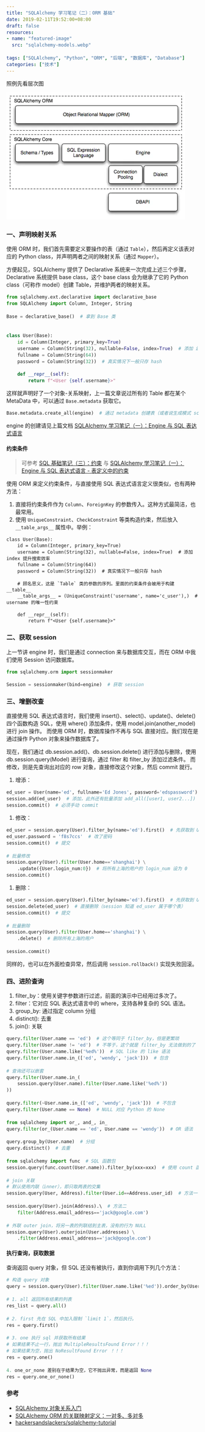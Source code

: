 ```yaml
---
title: "SQLAlchemy 学习笔记（二）：ORM 基础"
date: 2019-02-11T19:52:00+08:00
draft: false
resources:
- name: "featured-image"
  src: "sqlalchemy-models.webp"

tags: ["SQLAlchemy", "Python", "ORM", "后端", "数据库", "Database"]
categories: ["技术"]
---
```



照例先看层次图

![](/images/sqlalchemy-notes/sqlalchemy-arch.webp "SQLAlchemy 层次结构")

### 一、声明映射关系

使用 ORM 时，我们首先需要定义要操作的表（通过 `Table`），然后再定义该表对应的 Python class，并声明两者之间的映射关系（通过 `Mapper`）。

方便起见，SQLAlchemy 提供了 Declarative 系统来一次完成上述三个步骤，Declarative 系统提供 base class，这个 base class 会为继承了它的 Python class（可称作 model）创建 Table，并维护两者的映射关系。

```python
from sqlalchemy.ext.declarative import declarative_base
from SQLAlchemy import Column, Integer, String

Base = declarative_base()  # 拿到 Base 类


class User(Base):
    id = Column(Integer, primary_key=True)
    username = Column(String(32), nullable=False, index=True)  # 添加 index 提升搜索效率
    fullname = Column(String(64))
    password = Column(String(32))  # 真实情况下一般只存 hash

    def __repr__(self):
        return f"<User {self.username}>"
```

这样就声明好了一个对象-关系映射，上一篇文章说过所有的 Table 都在某个 MetaData 中，可以通过 `Base.metadata` 获取它。

```python
Base.metadata.create_all(engine)  # 通过 metadata 创建表（或者说生成模式 schema）
```

engine 的创建请见上篇文档 [SQLAlchemy 学习笔记（一）：Engine 与 SQL 表达式语言](https://www.cnblogs.com/kirito-c/p/10269485.html)

#### 约束条件

>可参考 [SQL 基础笔记（三）：约束](https://www.cnblogs.com/kirito-c/p/10295693.html) 与 [SQLAlchemy 学习笔记（一）：Engine 与 SQL 表达式语言 - 表定义中的约束](https://www.cnblogs.com/kirito-c/p/10269485.html#%E8%A1%A8%E5%AE%9A%E4%B9%89%E4%B8%AD%E7%9A%84%E7%BA%A6%E6%9D%9F)

使用 ORM 来定义约束条件，与直接使用 SQL 表达式语言定义很类似，也有两种方法：
1. 直接将约束条件作为 `Column`、`ForeignKey` 的参数传入。这种方式最简洁，也最常用。
1. 使用 `UniqueConstraint`、`CheckConstraint` 等类构造约束，然后放入 `__table_args__` 属性中。举例：

```python3
class User(Base):
    id = Column(Integer, primary_key=True)
    username = Column(String(32), nullable=False, index=True)  # 添加 index 提升搜索效率
    fullname = Column(String(64))
    password = Column(String(32))  # 真实情况下一般只存 hash

    # 顾名思义，这是 `Table` 类的参数的序列。里面的约束条件会被用于构建 __table__
    __table_args__ = (UniqueConstraint('username', name='c_user'),)  # username 的唯一性约束

    def __repr__(self):
        return f"<User {self.username}>"
```

### 二、获取 session

上一节讲 engine 时，我们是通过 connection 来与数据库交互，而在 ORM 中我们使用 Session 访问数据库。

```python
from sqlalchemy.orm import sessionmaker

Session = sessionmaker(bind=engine)  # 获取 session
```

### 三、增删改查

直接使用 SQL 表达式语言时，我们使用 insert()、select()、update()、delete() 四个函数构造 SQL，使用 where() 添加条件，使用 model.join(another_model) 进行 join 操作。
而使用 ORM 时，数据库操作不再与 SQL 直接对应。我们现在是通过操作 Python 对象来操作数据库了。

现在，我们通过 db.session.add()、db.session.delete() 进行添加与删除，使用 db.session.query(Model) 进行查询，通过 filter 和 filter_by 添加过滤条件。
而修改，则是先查询出对应的 row 对象，直接修改这个对象，然后 commit 就行。

1. 增添：
```python
ed_user = User(name='ed', fullname='Ed Jones', password='edspassword')  # 用构造器构造对象
session.add(ed_user)  # 添加，此外还有批量添加 add_all([user1, user2...])
session.commit()  # 必须手动 commit
```

1. 修改：
```python
ed_user = session.query(User).filter_by(name='ed').first()  # 先获取到 User 对象
ed_user.password = 'f8s7ccs'  # 改了密码
session.commit()  # 提交

# 批量修改
session.query(User).filter(User.home=='shanghai') \
    .update({User.login_num:0})  # 将所有上海的用户的 login_num 设为 0
session.commit()
```

1. 删除：

```python
ed_user = session.query(User).filter_by(name='ed').first()  # 先获取到 User 对象
session.delete(ed_user)  # 直接删除（session 知道 ed_user 属于哪个表）
session.commit()  # 提交

# 批量删除
session.query(User).filter(User.home=='shanghai') \
    .delete()  # 删除所有上海的用户

session.commit()
```

同样的，也可以在外面检查异常，然后调用 `session.rollback()` 实现失败回滚。

### 四、进阶查询

1. filter_by：使用关键字参数进行过滤，前面的演示中已经用过多次了。
1. filter：它对应 SQL 表达式语言中的 where，支持各种复杂的 SQL 语法。
1. group_by: 通过指定 column 分组
1. distinct(): 去重
1. join(): 关联
```python
query.filter(User.name == 'ed')  # 这个等同于 filter_by，但是更繁琐
query.filter(User.name != 'ed')  # 不等于，这个就是 filter_by 无法做到的了
query.filter(User.name.like('%ed%'))  # SQL like 的 like 语法
query.filter(User.name.in_(['ed', 'wendy', 'jack']))  # 包含

# 查询还可以嵌套
query.filter(User.name.in_(
    session.query(User.name).filter(User.name.like('%ed%'))
))

query.filter(~User.name.in_(['ed', 'wendy', 'jack']))  # 不包含
query.filter(User.name == None)  # NULL 对应 Python 的 None

from sqlalchemy import or_, and_, in_
query.filter(or_(User.name == 'ed', User.name == 'wendy'))  # OR 语法

query.group_by(User.name)  # 分组
query.distinct()  # 去重

from sqlalchemy import func  # SQL 函数包
session.query(func.count(User.name)).filter_by(xxx=xxx)  # 使用 count 函数

# join 关联
# 默认使用内联（inner），即只取两表的交集
session.query(User, Address).filter(User.id==Address.user_id)  # 方法一

session.query(User).join(Address).\  # 方法二
    filter(Address.email_address=='jack@google.com')

# 外联 outer join，将另一表的列联结到主表，没有的行为 NULL
session.query(User).outerjoin(User.addresses) \
    .filter(Address.email_address=='jack@google.com')
```

#### 执行查询，获取数据

查询返回 query 对象，但 SQL 还没有被执行，直到你调用下列几个方法：
```python
# 构造 query 对象
query = session.query(User).filter(User.name.like('%ed')).order_by(User.id)

# 1. all 返回所有结果的列表
res_list = query.all()

# 2. first 先在 SQL 中加入限制 `limit 1`，然后执行。
res = query.first()

# 3. one 执行 sql 并获取所有结果
# 如果结果不止一行，抛出 MultipleResultsFound Error！！！
# 如果结果为空，抛出 NoResultFound Error ！！！
res = query.one()

4. one_or_none 差别在于结果为空，它不抛出异常，而是返回 None
res = query.one_or_none()
```


### 参考

- [SQLAlchemy 对象关系入门](https://docs.sqlalchemy.org/en/latest/orm/tutorial.html)
- [SQLAlchemy ORM 的关联映射定义：一对多、多对多](https://docs.sqlalchemy.org/en/latest/orm/basic_relationships.html)
- [hackersandslackers/sqlalchemy-tutorial](https://github.com/hackersandslackers/sqlalchemy-tutorial)
